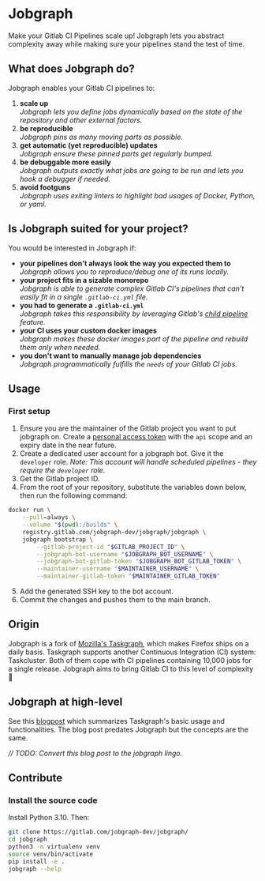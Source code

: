 # Jobgraph

Make your Gitlab CI Pipelines scale up! Jobgraph lets you abstract complexity away while making sure your pipelines stand the test of time.

## What does Jobgraph do?

Jobgraph enables your Gitlab CI pipelines to:

 1. **scale up**  
 *Jobgraph lets you define jobs dynamically based on the state of the repository and other external factors.*
 1. **be reproducible**  
 *Jobgraph pins as many moving parts as possible.*
 1. **get automatic (yet reproducible) updates**  
 *Jobgraph ensure these pinned parts get regularly bumped.*
 1. **be debuggable more easily**  
 *Jobgraph outputs exactly what jobs are going to be run and lets you hook a debugger if needed.*
 1. **avoid footguns**  
 *Jobgraph uses exiting linters to highlight bad usages of Docker, Python, or yaml.*

## Is Jobgraph suited for your project?

You would be interested in Jobgraph if:

 * **your pipelines don't always look the way you expected them to**  
 *Jobgraph allows you to reproduce/debug one of its runs locally.*
 * **your project fits in a sizable monorepo**  
 *Jobgraph is able to generate complex Gitlab CI's pipelines that can't easily fit in a single `.gitlab-ci.yml` file.*
 * **you had to generate a `.gitlab-ci.yml`**  
 *Jobgraph takes this responsibility by leveraging Gitlab's [child pipeline](https://docs.gitlab.com/ee/ci/pipelines/parent_child_pipelines.html) feature.*
 * **your CI uses your custom docker images**  
 *Jobgraph makes these docker images part of the pipeline and rebuild them only when needed.*
 * **you don't want to manually manage job dependencies**  
 *Jobgraph programmatically fulfills the `needs` of your Gitlab CI jobs.*

## Usage

### First setup

 1. Ensure you are the maintainer of the Gitlab project you want to put jobgraph on. Create a [personal access token](https://gitlab.com/-/profile/personal_access_tokens) with the `api` scope and an expiry date in the near future.
 1. Create a dedicated user account for a jobgraph bot. Give it the `developer` role. *Note: This account will handle scheduled pipelines - they require the `developer` role.*
 1. Get the Gitlab project ID.
 1. From the root of your repository, substitute the variables down below, then run the following command:
```sh
docker run \
    --pull=always \
    --volume "$(pwd):/builds" \
    registry.gitlab.com/jobgraph-dev/jobgraph/jobgraph \
    jobgraph bootstrap \
        --gitlab-project-id "$GITLAB_PROJECT_ID" \
        --jobgraph-bot-username "$JOBGRAPH_BOT_USERNAME" \
        --jobgraph-bot-gitlab-token "$JOBGRAPH_BOT_GITLAB_TOKEN" \
        --maintainer-username "$MAINTAINER_USERNAME" \
        --maintainer-gitlab-token "$MAINTAINER_GITLAB_TOKEN"
```
 5. Add the generated SSH key to the bot account.
 6. Commit the changes and pushes them to the main branch.

## Origin

Jobgraph is a fork of [Mozilla's Taskgraph](https://hg.mozilla.org/ci/taskgraph/), which makes Firefox ships on a daily basis. Taskgraph supports another Continuous Integration (CI) system: Taskcluster. Both of them cope with CI pipelines containing 10,000 jobs for a single release. Jobgraph aims to bring Gitlab CI to this level of complexity 🙂

## Jobgraph at high-level


See this [blogpost](https://johanlorenzo.github.io/blog/2019/10/24/taskgraph-is-now-deployed-to-the-biggest-mozilla-mobile-projects.html) which summarizes Taskgraph's basic usage and functionalities. The blog post predates Jobgraph but the concepts are the same.

*// TODO: Convert this blog post to the jobgraph lingo.*

## Contribute

### Install the source code

Install Python 3.10. Then:

```sh
git clone https://gitlab.com/jobgraph-dev/jobgraph/
cd jobgraph
python3 -m virtualenv venv
source venv/bin/activate
pip install -e .
jobgraph --help
```
